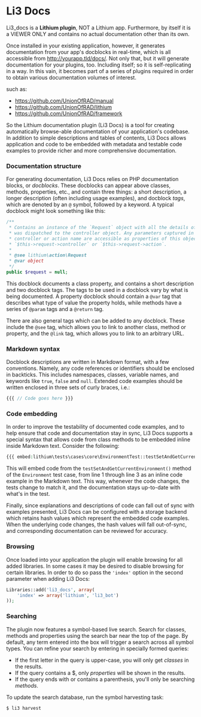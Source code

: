 # Li3 Docs

Li3_docs is a **Lithium plugin**, NOT a Lithium app. Furthermore, by itself it is a VIEWER ONLY and contains no actual documentation other than its own.

Once installed in your existing application, however, it generates documentation from your app's docblocks in real-time, which is all accessible from http://yourapp.tld/docs/. Not only that, but it will generate documentation for your plugins, too. Including itself; so it is self-replicating in a way. In this vain, it becomes part of a series of plugins required in order to obtain various documentation volumes of interest.

such as:

 * https://github.com/UnionOfRAD/manual
 * https://github.com/UnionOfRAD/lithium
 * https://github.com/UnionOfRAD/framework

So the Lithium documentation plugin (Li3 Docs) is a tool for creating automatically browse-able documentation of your application's codebase. In addition to simple descriptions and tables of contents, Li3 Docs allows application and code to be embedded with metadata and testable code examples to provide richer and more comprehensive documentation.

### Documentation structure

For generating documentation, Li3 Docs relies on PHP documentation blocks, or _docblocks_. These docblocks can appear above classes, methods, properties, etc., and contain three things: a short description, a longer description (often including usage examples), and docblock _tags_, which are denoted by an `@` symbol, followed by a keyword. A typical docblock might look something like this:

```php
/**
 * Contains an instance of the `Request` object with all the details of the HTTP request that
 * was dispatched to the controller object. Any parameters captured in routing, such as
 * controller or action name are accessible as properties of this object, i.e.
 * `$this->request->controller` or `$this->request->action`.
 *
 * @see lithium\action\Request
 * @var object
 */
public $request = null;
```

This docblock documents a class property, and contains a short description and two docblock tags. The tags to be used in a docblock vary by what is being documented. A property docblock should contain a `@var` tag that describes what type of value the property holds, while methods have a series of `@param` tags and a `@return` tag.

There are also general tags which can be added to any docblock. These include the `@see` tag, which allows you to link to another class, method or property, and the `@link` tag, which allows you to link to an arbitrary URL.

### Markdown syntax

Docblock descriptions are written in Markdown format, with a few conventions. Namely, any code references or identifiers should be enclosed in backticks. This includes namespaces, classes, variable names, and keywords like `true`, `false` and `null`. Extended code examples should be written enclosed in three sets of curly braces, i.e.: 

```php
{{{ // Code goes here }}}
```

### Code embedding

In order to improve the testability of documented code examples, and to help ensure that code and documentation stay in sync, Li3 Docs supports a special syntax that allows code from class methods to be embedded inline inside Markdown text. Consider the following:

```php
{{{ embed:lithium\tests\cases\core\EnvironmentTest::testSetAndGetCurrentEnvironment(1-3) }‍}}
```

This will embed code from the `testSetAndGetCurrentEnvironment()` method of the `Environment` test case, from line 1 through line 3 as an inline code example in the Markdown text. This way, whenever the code changes, the tests change to match it, and the documentation stays up-to-date with what's in the test.

Finally, since explanations and descriptions of code can fall out of sync with examples presented, Li3 Docs can be configured with a storage backend which retains hash values which represent the embedded code examples. When the underlying code changes, the hash values will fall out-of-sync, and corresponding documentation can be reviewed for accuracy.

### Browsing

Once loaded into your application the plugin will enable browsing for all added libraries. In some cases it may be desired to disable browsing for certain libraries. In order to do so pass the `'index'` option in the second parameter when adding Li3 Docs:

```php
Libraries::add('li3_docs', array(
	'index' => array('lithium', 'li3_bot')
));
```

### Searching

The plugin now features a symbol-based live search. Search for classes, methods and properties using the search bar near the top of the page. By default, any term entered into the box will trigger a search across all symbol types. You can refine your search by entering in specially formed queries:

* If the first letter in the query is upper-case, you will only get _classes_ in the results. 
* If the query contains a $, only _properties_ will be shown in the results.
* If the query ends with or contains a parenthesis, you'll only be searching _methods_.

To update the search database, run the symbol harvesting task:

```
$ li3 harvest
```
